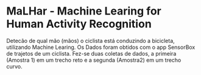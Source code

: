 # MaLHar - Machine Learing for Human Activity Recognition
Detecão de qual mão (mãos) o ciclista está conduzindo a bicicleta, utilizando Machine Learing. Os Dados foram obtidos com o app SensorBox de trajetos de um ciclista.
Fez-se duas coletas de dados, a primeira (Amostra 1) em um trecho reto e a segunda (Amostra2) em um trecho curvo.

